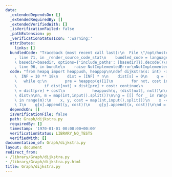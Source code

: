 ```yaml
---
data:
  _extendedDependsOn: []
  _extendedRequiredBy: []
  _extendedVerifiedWith: []
  _isVerificationFailed: false
  _pathExtension: py
  _verificationStatusIcon: ':warning:'
  attributes:
    links: []
  bundledCode: "Traceback (most recent call last):\n  File \"/opt/hostedtoolcache/Python/3.10.6/x64/lib/python3.10/site-packages/onlinejudge_verify/documentation/build.py\"\
    , line 71, in _render_source_code_stat\n    bundled_code = language.bundle(stat.path,\
    \ basedir=basedir, options={'include_paths': [basedir]}).decode()\n  File \"/opt/hostedtoolcache/Python/3.10.6/x64/lib/python3.10/site-packages/onlinejudge_verify/languages/python.py\"\
    , line 96, in bundle\n    raise NotImplementedError\nNotImplementedError\n"
  code: "from heapq import heappush, heappop\n\ndef dijkstra(s: int) -> list:\n  \
    \  INF = 10 ** 18\n    dist = [INF] * n\n    dist[s] = 0\n    q = [(0, s)]\n \
    \   while q:\n        pre = heappop(q)[1]\n        for nxt, cost in g[pre]:\n\
    \            if dist[nxt] < dist[pre] + cost: continue\n            dist[nxt]\
    \ = dist[pre] + cost\n            heappush(q, (dist[nxt], nxt))\n\n    return\
    \ dist\n\nn, m = map(int,input().split())\n\ng = [[] for _ in range(n)]\nfor _\
    \ in range(m):\n    x, y, cost = map(int,input().split())\n    x -= 1\n    y -=\
    \ 1\n    g[x].append((y, cost))\n    g[y].append((x, cost))\n\nd = dijkstra(0)"
  dependsOn: []
  isVerificationFile: false
  path: Graph/dijkstra.py
  requiredBy: []
  timestamp: '1970-01-01 00:00:00+00:00'
  verificationStatus: LIBRARY_NO_TESTS
  verifiedWith: []
documentation_of: Graph/dijkstra.py
layout: document
redirect_from:
- /library/Graph/dijkstra.py
- /library/Graph/dijkstra.py.html
title: Graph/dijkstra.py
---
```

